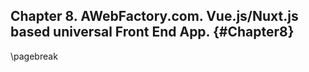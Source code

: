 ## Chapter 8. AWebFactory.com. Vue.js/Nuxt.js based universal Front End App. {#Chapter8}

\pagebreak
